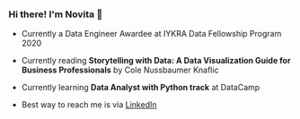 ### Hi there! I'm Novita 👋

- Currently a Data Engineer Awardee at IYKRA Data Fellowship Program 2020

- Currently reading **Storytelling with Data: A Data Visualization Guide for Business Professionals** by Cole Nussbaumer Knaflic

- Currently learning **Data Analyst with Python track** at DataCamp

- Best way to reach me is via [LinkedIn](https://www.linkedin.com/in/novita-sari-73a310111/)

<!--
**NovitaSari04/NovitaSari04** is a ✨ _special_ ✨ repository because its `README.md` (this file) appears on your GitHub profile.



- 🌱 I’m currently learning ... 🔭 👯

- 👯 I’m looking to collaborate on ...

- 🤔 I’m looking for help with ...

- 💬 Ask me about ...

- 📫 How to reach me: ...

- 😄 Pronouns: ...

- ⚡ Fun fact: ...
